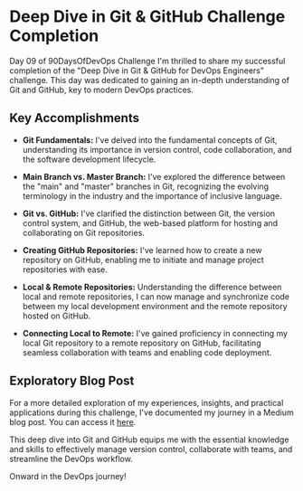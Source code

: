 # Deep Dive in Git & GitHub Challenge Completion
Day 09 of 90DaysOfDevOps Challenge
I'm thrilled to share my successful completion of the "Deep Dive in Git & GitHub for DevOps Engineers" challenge. This day was dedicated to gaining an in-depth understanding of Git and GitHub, key to modern DevOps practices.

## Key Accomplishments

- **Git Fundamentals:** I've delved into the fundamental concepts of Git, understanding its importance in version control, code collaboration, and the software development lifecycle.

- **Main Branch vs. Master Branch:** I've explored the difference between the "main" and "master" branches in Git, recognizing the evolving terminology in the industry and the importance of inclusive language.

- **Git vs. GitHub:** I've clarified the distinction between Git, the version control system, and GitHub, the web-based platform for hosting and collaborating on Git repositories.

- **Creating GitHub Repositories:** I've learned how to create a new repository on GitHub, enabling me to initiate and manage project repositories with ease.

- **Local & Remote Repositories:** Understanding the difference between local and remote repositories, I can now manage and synchronize code between my local development environment and the remote repository hosted on GitHub.

- **Connecting Local to Remote:** I've gained proficiency in connecting my local Git repository to a remote repository on GitHub, facilitating seamless collaboration with teams and enabling code deployment.

## Exploratory Blog Post

For a more detailed exploration of my experiences, insights, and practical applications during this challenge, I've documented my journey in a Medium blog post. You can access it [here](https://medium.com/@mwasnik7/day9-90daysofdevops-c899d6c46c28).

This deep dive into Git and GitHub equips me with the essential knowledge and skills to effectively manage version control, collaborate with teams, and streamline the DevOps workflow.

Onward in the DevOps journey!
